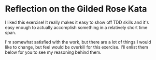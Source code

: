 # Reflection on the Gilded Rose Kata

I liked this exercise! It really makes it easy to show off TDD skills and it's easy enough to
actually accomplish something in a relatively short time span.

I'm somewhat satisfied with the work, but there are a lot of things I would like to change, but 
feel would be overkill for this exercise. I'll enlist them below for you to see my reasoning behind
them.

